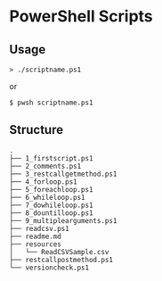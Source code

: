# PowerShell Scripts 

## Usage

```terminal
> ./scriptname.ps1
```

or 

```terminal 
$ pwsh scriptname.ps1
```

## Structure

```
.
├── 1_firstscript.ps1
├── 2_comments.ps1
├── 3_restcallgetmethod.ps1
├── 4_forloop.ps1
├── 5_foreachloop.ps1
├── 6_whileloop.ps1
├── 7_dowhileloop.ps1
├── 8_dountilloop.ps1
├── 9_multiplearguments.ps1
├── readcsv.ps1
├── readme.md
├── resources
│   └── ReadCSVSample.csv
├── restcallpostmethod.ps1
└── versioncheck.ps1

```